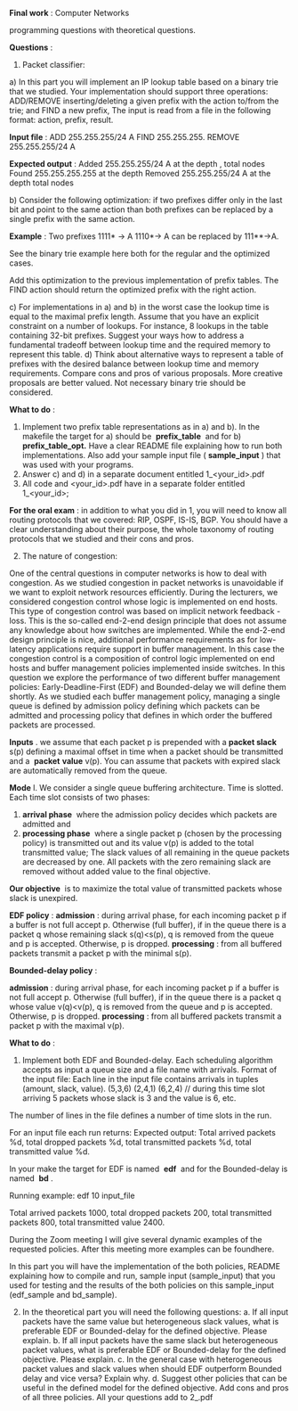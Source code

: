 **Final work** ​: Computer Networks

programming questions with theoretical questions.

**Questions** ​:

1. Packet classifier:

a) In this part you will implement an IP lookup table based on a binary trie that we studied. Your
    implementation should support three operations: ADD/REMOVE inserting/deleting a given prefix
    with the action to/from the trie; and FIND a new prefix, The input is read from a file in the
    following format: action, prefix, result.

**Input file** ​:
ADD 255.255.255/24 A
FIND 255.255.255.
REMOVE 255.255.255/24 A

**Expected output** ​:
Added 255.255.255/24 A at the depth <depth in the binary trie>, total nodes <notal nodes in binary trie>
Found 255.255.255.255 <found action> at the depth <depth in the binary trie>
Removed 255.255.255/24 A at the depth <depth in the binary trie> total nodes <notal nodes in binary
trie>

b) Consider the following optimization: if two prefixes differ only in the last bit and point to the same
action than both prefixes can be replaced by a single prefix with the same action.

**Example** ​: Two prefixes 1111* -> A 1110*-> A can be replaced by 111**->A.

See the binary trie example ​here​ both for the regular and the optimized cases.

Add this optimization to the previous implementation of prefix tables. The FIND action should return the
optimized prefix with the right action.


c) For implementations in a) and b) in the worst case the lookup time is equal to the maximal prefix
length. Assume that you have an explicit constraint on a number of lookups. For instance, 8
lookups in the table containing 32-bit prefixes. Suggest your ways how to address a fundamental
tradeoff between lookup time and the required memory to represent this table.
d) Think about alternative ways to represent a table of prefixes with the desired balance between
lookup time and memory requirements. Compare cons and pros of various proposals. More
creative proposals are better valued. Not necessary binary trie should be considered.

**What to do** ​:

1. Implement two prefix table representations as in a) and b). In the makefile the target for a) should
    be ​ **prefix_table** ​ and for b) ​ **prefix_table_opt.** ​Have a clear README file explaining how to run
    both implementations. Also add your sample input file (​ **sample_input** ​) that was used with your
    programs.
2. Answer c) and d) in a separate document entitled 1_<your_id>.pdf
3. All code and <your_id>.pdf have in a separate folder entitled 1_<your_id>;

**For the oral exam** ​: in addition to what you did in 1, you will need to know all routing protocols that we
covered: RIP, OSPF, IS-IS, BGP. You should have a clear understanding about their purpose, the whole
taxonomy of routing protocols that we studied and their cons and pros.

2. The nature of congestion:

One of the central questions in computer networks is how to deal with congestion. As we studied
congestion in packet networks is unavoidable if we want to exploit network resources efficiently. During
the lecturers, we considered congestion control whose logic is implemented on end hosts. This type of
congestion control was based on implicit network feedback - loss. This is the so-called end-2-end design
principle that does not assume any knowledge about how switches are implemented. While the end-2-end
design principle is nice, additional performance requirements as for low-latency applications require
support in buffer management. In this case the congestion control is a composition of control logic
implemented on end hosts and buffer management policies implemented inside switches. In this question
we explore the performance of two different buffer management policies: Early-Deadline-First (EDF) and
Bounded-delay we will define them shortly. As we studied each buffer management policy, managing a
single queue is defined by admission policy defining which packets can be admitted and processing policy
that defines in which order the buffered packets are processed.

**Inputs** ​. we assume that each packet p is prepended with a​ **packet slack** ​s(p) defining a maximal offset in
time when a packet should be transmitted and a ​ **packet** ​ ​ **value** ​v(p). You can assume that packets with
expired slack are automatically removed from the queue.

**Mode** ​l. We consider a single queue buffering architecture. Time is slotted. Each time slot consists of two
phases:
1) **arrival phase** ​ where the admission policy decides which packets are admitted and
2) **processing phase** ​ where a single packet p (chosen by the processing policy) is transmitted out
and its value v(p) is added to the total transmitted value; The slack values of all remaining in the
queue packets are decreased by one. All packets with the zero remaining slack are removed
without added value to the final objective.

**Our objective** ​ is to maximize the total value of transmitted packets whose slack is unexpired.

**EDF policy** ​:
**admission** ​: during arrival phase, for each incoming packet p if a buffer is not full accept p. Otherwise (full
buffer), if in the queue there is a packet q whose remaining slack s(q)<s(p), q is removed from the queue
and p is accepted. Otherwise, p is dropped.
**processing** ​: from all buffered packets transmit a packet p with the minimal s(p).

**Bounded-delay policy** ​:


**admission** ​: during arrival phase, for each incoming packet p if a buffer is not full accept p. Otherwise (full
buffer), if in the queue there is a packet q whose value v(q)<v(p), q is removed from the queue and p is
accepted. Otherwise, p is dropped.
**processing** ​: from all buffered packets transmit a packet p with the maximal v(p).

**What to do** ​:

1. Implement both EDF and Bounded-delay. Each scheduling algorithm accepts as input a queue
    size and a file name with arrivals.
Format of the input file:
Each line in the input file contains arrivals in tuples (amount, slack, value).
(5,3,6) (2,4,1) (6,2,4) // during this time slot arriving 5 packets whose slack is 3 and the value is 6, etc.

The number of lines in the file defines a number of time slots in the run.

For an input file each run returns:
Expected output:
Total arrived packets %d, total dropped packets %d, total transmitted packets %d, total transmitted value
%d.

In your make the target for EDF is named ​ **edf** ​ and for the Bounded-delay is named ​ **bd** ​.

Running example: edf 10 input_file

Total arrived packets 1000, total dropped packets 200, total transmitted packets 800, total transmitted
value 2400.

During the Zoom meeting I will give several dynamic examples of the requested policies. After this
meeting more examples can be found ​here​.

In this part you will have the implementation of the both policies, README explaining how to compile and
run, sample input (sample_input) that you used for testing and the results of the both policies on this
sample_input (edf_sample and bd_sample).

2. In the theoretical part you will need the following questions:
    a. If all input packets have the same value but heterogeneous slack values, what is
       preferable EDF or Bounded-delay for the defined objective. Please explain.
    b. If all input packets have the same slack but heterogeneous packet values, what is
       preferable EDF or Bounded-delay for the defined objective. Please explain.
    c. In the general case with heterogeneous packet values and slack values when should
       EDF outperform Bounded delay and vice versa? Explain why.
    d. Suggest other policies that can be useful in the defined model for the defined objective.
       Add cons and pros of all three policies.
All your questions add to 2_<your id>.pdf
